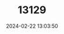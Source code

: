 ---
title: "13129"
category: "Paramelomys platyops"
draft: false
date: 2024-02-22 13:03:50
languages:
  English: ["Lowland Mosaic-tailed Rat", "Common Lowland Paramelomys"]
---